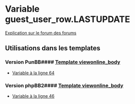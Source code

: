 # Variable guest_user_row.LASTUPDATE
[Explication sur le forum des forums](http://forum.forumactif.com/t294113-listing-des-variables#guest_user_row.LASTUPDATE)
## Utilisations dans les templates
### Version PunBB#### [Template viewonline_body](punbb/viewonline_body.md)
* [Variable à la ligne 64](../punbb/viewonline_body.tpl#L64)
### Version phpBB2#### [Template viewonline_body](subsilver/viewonline_body.md)
* [Variable à la ligne 46](../subsilver/viewonline_body.tpl#L46)